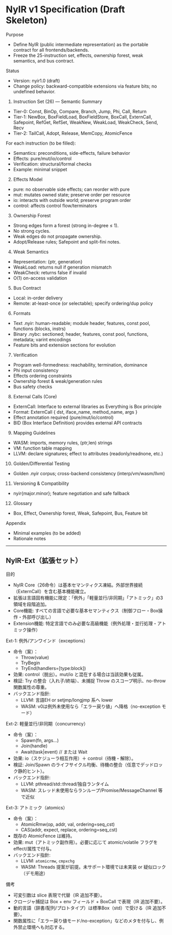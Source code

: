 # NyIR v1 Specification (Draft Skeleton)

Purpose
- Define NyIR (public intermediate representation) as the portable contract for all frontends/backends.
- Freeze the 25-instruction set, effects, ownership forest, weak semantics, and bus contract.

Status
- Version: nyir1.0 (draft)
- Change policy: backward-compatible extensions via feature bits; no undefined behavior.

1. Instruction Set (26) — Semantic Summary
- Tier-0: Const, BinOp, Compare, Branch, Jump, Phi, Call, Return
- Tier-1: NewBox, BoxFieldLoad, BoxFieldStore, BoxCall, ExternCall, Safepoint, RefGet, RefSet, WeakNew, WeakLoad, WeakCheck, Send, Recv
- Tier-2: TailCall, Adopt, Release, MemCopy, AtomicFence

For each instruction (to be filled):
- Semantics: preconditions, side-effects, failure behavior
- Effects: pure/mut/io/control
- Verification: structural/formal checks
- Example: minimal snippet

2. Effects Model
- pure: no observable side effects; can reorder with pure
- mut: mutates owned state; preserve order per resource
- io: interacts with outside world; preserve program order
- control: affects control flow/terminators

3. Ownership Forest
- Strong edges form a forest (strong in-degree ≤ 1).
- No strong cycles.
- Weak edges do not propagate ownership.
- Adopt/Release rules; Safepoint and split-fini notes.

4. Weak Semantics
- Representation: {ptr, generation}
- WeakLoad: returns null if generation mismatch
- WeakCheck: returns false if invalid
- O(1) on-access validation

5. Bus Contract
- Local: in-order delivery
- Remote: at-least-once (or selectable); specify ordering/dup policy

6. Formats
- Text .nyir: human-readable; module header, features, const pool, functions (blocks, instrs)
- Binary .nybc: sectioned; header, features, const pool, functions, metadata; varint encodings
- Feature bits and extension sections for evolution

7. Verification
- Program well-formedness: reachability, termination, dominance
- Phi input consistency
- Effects ordering constraints
- Ownership forest & weak/generation rules
- Bus safety checks

8. External Calls (Core)
- ExternCall: Interface to external libraries as Everything is Box principle
- Format: ExternCall { dst, iface_name, method_name, args }
- Effect annotation required (pure/mut/io/control)
- BID (Box Interface Definition) provides external API contracts

9. Mapping Guidelines
- WASM: imports, memory rules, (ptr,len) strings
- VM: function table mapping
- LLVM: declare signatures; effect to attributes (readonly/readnone, etc.)

10. Golden/Differential Testing
- Golden .nyir corpus; cross-backend consistency (interp/vm/wasm/llvm)

11. Versioning & Compatibility
- nyir{major.minor}; feature negotiation and safe fallback

12. Glossary
- Box, Effect, Ownership forest, Weak, Safepoint, Bus, Feature bit

Appendix
- Minimal examples (to be added)
- Rationale notes

------------------------------------------------------------
NyIR-Ext（拡張セット）
------------------------------------------------------------

目的
- NyIR Core（26命令）は基本セマンティクス凍結。外部世界接続（ExternCall）を含む基本機能確立。
- 拡張は言語固有機能に限定：「例外」「軽量並行/非同期」「アトミック」の3領域を段階追加。
- Core機能: すべての言語で必要な基本セマンティクス（制御フロー・Box操作・外部呼び出し）
- Extension機能: 特定言語でのみ必要な高級機能（例外処理・並行処理・アトミック操作）

Ext-1: 例外/アンワインド（exceptions）
- 命令（案）：
  - Throw(value)
  - TryBegin
  - TryEnd(handlers=[type:block])
- 効果: control（脱出）。mut/io と混在する場合は当該効果も従属。
- 検証: Try の整合（入れ子/終端）、未捕捉 Throw のスコープ明示、no-throw 関数属性の尊重。
- バックエンド指針:
  - LLVM: 言語EH or setjmp/longjmp 系へ lower
  - WASM: v0は例外未使用なら「エラー戻り値」へ降格（no-exception モード）

Ext-2: 軽量並行/非同期（concurrency）
- 命令（案）：
  - Spawn(fn, args...)
  - Join(handle)
  - Await(task|event)  // または Wait
- 効果: io（スケジューラ相互作用）＋ control（待機・解除）。
- 検証: Join/Spawn のライフサイクル均衡、待機の整合（任意でデッドロック静的ヒント）。
- バックエンド指針:
  - LLVM: pthread/std::thread/独自ランタイム
  - WASM: スレッド未使用ならランループ/Promise/MessageChannel 等で近似

Ext-3: アトミック（atomics）
- 命令（案）：
  - AtomicRmw(op, addr, val, ordering=seq_cst)
  - CAS(addr, expect, replace, ordering=seq_cst)
- 既存の AtomicFence は維持。
- 効果: mut（アトミック副作用）。必要に応じて atomic/volatile フラグを effect/属性で付与。
- バックエンド指針:
  - LLVM: `atomicrmw`, `cmpxchg`
  - WASM: Threads 提案が前提。未サポート環境では未実装 or 疑似ロック（デモ用途）

備考
- 可変引数は slice 表現で代替（IR 追加不要）。
- クロージャ捕捉は Box + env フィールド + BoxCall で表現（IR 追加不要）。
- 動的言語（辞書/配列/プロトタイプ）は標準Box（std）で受ける（IR 追加不要）。
- 関数属性に「エラー戻り値モード/no-exception」などのメタを付与し、例外禁止環境へも対応する。
